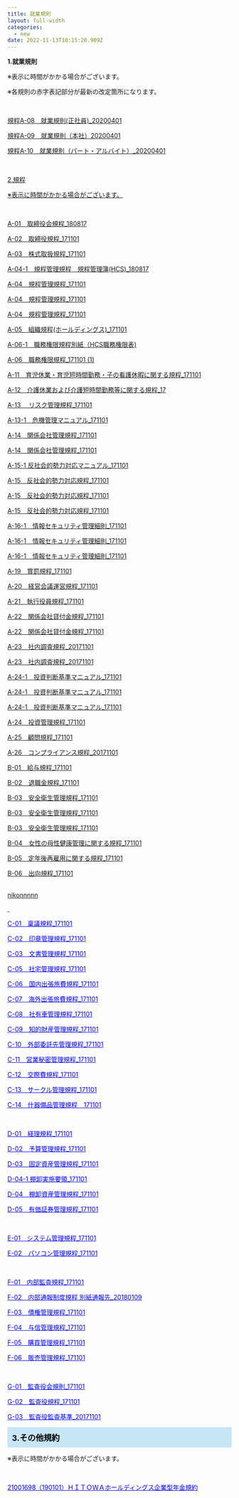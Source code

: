 ```yaml
---
title: 就業規則
layout: full-width
categories:
  - new
date: 2022-11-13T10:15:20.909Z
---
```



<span class="text-xm text-xl text-left"><b>1.就業規則</b></span>

<p>※表示に時間がかかる場合がございます。</p>

<p>※各規則の赤字表記部分が最新の改定箇所になります。</p><br>

<a href="https://s3-ap-northeast-1.amazonaws.com/irs-arch/規定／規約/1.就業規則/規定A-08/◆規程A-08　就業規則 （正社員）2020.04.01改定.pdf"><span class="text-xm t﻿ext-left text-blue-700 underline">規程A-08　就業規則(正社員)_20200401</span>



<a href="https://s3-ap-northeast-1.amazonaws.com/irs-arch/規定／規約/1.就業規則/規程A-09　就業規則（本社）2020.04.01改定.pdf"><span class="text-xm t﻿ext-left text-blue-700 underline">規程A-09　就業規則（本社）20200401</span>



<a href="https://s3-ap-northeast-1.amazonaws.com/irs-arch/規定／規約/1.就業規則/規定-A10/◆規程A-10　就業規則（パート・アルバイト）2020.04.01改定.pdf"><span class="text-xm t﻿ext-left text-blue-700 underline">規程A-10　就業規則（パート・アルバイト）_20200401</span>

<br>

<div class="bg-blue-300 p-1 text-xm font-bold">

<span class="text-xm text-xl text-left ">2.規程</span></div>

<p class="text-xm">※表示に時間がかかる場合がございます。</p><br>

<a href="https://s3-ap-northeast-1.amazonaws.com/irs-arch/規定／規約/2.規定/A-01　取締役会規程_180817.pdf"><span class="text-xm t﻿ext-left text-blue-700 underline">A-01　取締役会規程_180817</span><br>

<a href="https://s3-ap-northeast-1.amazonaws.com/irs-arch/規定／規約/2.規定/A-02　取締役規程_171101.pdf"><span class="text-xm t﻿ext-left text-blue-700 underline">A-02　取締役規程_171101</span><br>



<a href="https://s3-ap-northeast-1.amazonaws.com/irs-arch/規定／規約/2.規定/A-03　株式取扱規程_171101.pdf"><span class="text-xm t﻿ext-left text-blue-700 underline">A-03　株式取扱規程_171101</span><br>



<a href="https://s3-ap-northeast-1.amazonaws.com/irs-arch/規定／規約/2.規定/A-04-1　規程管理規程　規程管理簿(HCS)_180817.pdf"><span class="text-xm t﻿ext-left text-blue-700 underline">A-04-1　規程管理規程　規程管理簿(HCS)_180817</span><br>



<a href="https://s3-ap-northeast-1.amazonaws.com/irs-arch/規定／規約/2.規定/A-04　規程管理規程_171101.pdf"><span class="text-xm t﻿ext-left text-blue-700 underline">A-04　規程管理規程_171101</span><br>



<a href="https://s3-ap-northeast-1.amazonaws.com/irs-arch/規定／規約/2.規定/A-04　規程管理規程_171101.pdf"><span class="text-xm t﻿ext-left text-blue-700 underline">A-04　規程管理規程_171101</span><br>



<a href="https://s3-ap-northeast-1.amazonaws.com/irs-arch/規定／規約/2.規定/A-04　規程管理規程_171101.pdf"><span class="text-xm t﻿ext-left text-blue-700 underline">A-04　規程管理規程_171101</span><br>



<a href="https://s3-ap-northeast-1.amazonaws.com/irs-arch/規定／規約/2.規定/A-05　組織規程(ホールディングス)_171101.pdf"><span class="text-xm t﻿ext-left text-blue-700 underline">A-05　組織規程(ホールディングス)_171101</span>



<a href="https://s3-ap-northeast-1.amazonaws.com/irs-arch/規定／規約/2.規定/A-06-1　職務権限規程別紙（HCS職務権限表).pdf"><span class="text-xm t﻿ext-left text-blue-700 underline">A-06-1　職務権限規程別紙（HCS職務権限表)</span>



<a href="https://s3-ap-northeast-1.amazonaws.com/irs-arch/規定／規約/2.規定/A-06　職務権限規程_171101 (1).pdf"><span class="text-xm t﻿ext-left text-blue-700 underline">A-06　職務権限規程_171101 (1)</span>



<a href="https://s3-ap-northeast-1.amazonaws.com/irs-arch/規定／規約/2.規定/A-11　育児休業・育児短時間勤務・子の看護休暇に関する規程_171101.pdf"><span class="text-xm t﻿ext-left text-blue-700 underline">A-11　育児休業・育児短時間勤務・子の看護休暇に関する規程_171101</span>



<a href="https://s3-ap-northeast-1.amazonaws.com/irs-arch/規定／規約/2.規定/A-12　介護休業および介護短時間勤務等に関する規程_171101.pdf"><span class="text-xm t﻿ext-left text-blue-700 underline">A-12　介護休業および介護短時間勤務等に関する規程_17</span>



<a href="https://s3-ap-northeast-1.amazonaws.com/irs-arch/規定／規約/2.規定/A-13 　リスク管理規程_171101.pdf"><span class="text-xm t﻿ext-left text-blue-700 underline">A-13 　リスク管理規程_171101</span>



<a href="https://s3-ap-northeast-1.amazonaws.com/irs-arch/規定／規約/2.規定/A-13-1　危機管理マニュアル_171101.pdf"><span class="text-xm t﻿ext-left text-blue-700 underline">A-13-1　危機管理マニュアル_171101</span>



<a href="https://s3-ap-northeast-1.amazonaws.com/irs-arch/規定／規約/2.規定/A-14　関係会社管理規程_171101.pdf"><span class="text-xm t﻿ext-left text-blue-700 underline">A-14　関係会社管理規程_171101</span>



<a href="https://s3-ap-northeast-1.amazonaws.com/irs-arch/規定／規約/2.規定/A-14　関係会社管理規程_171101.pdf"><span class="text-xm t﻿ext-left text-blue-700 underline">A-14　関係会社管理規程_171101</span>

<a href="https://s3-ap-northeast-1.amazonaws.com/irs-arch/%E8%A6%8F%E5%AE%9A%EF%BC%8F%E8%A6%8F%E7%B4%84/2.%E8%A6%8F%E5%AE%9A/A-15-1%20%20%20%E5%8F%8D%E7%A4%BE%E4%BC%9A%E7%9A%84%E5%8B%A2%E5%8A%9B%E5%AF%BE%E5%BF%9C%E3%83%9E%E3%83%8B%E3%83%A5%E3%82%A2%E3%83%AB_171101.pdf"><span class="text-xm t﻿ext-left text-blue-700 underline">A-15-1 反社会的勢力対応マニュアル_171101</span>

<a href="https://s3-ap-northeast-1.amazonaws.com/irs-arch/規定／規約/2.規定/A-15　反社会的勢力対応規程_171101.pdf"><span class="text-xm t﻿ext-left text-blue-700 underline">A-15　反社会的勢力対応規程_171101</span>



<a href="https://s3-ap-northeast-1.amazonaws.com/irs-arch/規定／規約/2.規定/A-15　反社会的勢力対応規程_171101.pdf"><span class="text-xm t﻿ext-left text-blue-700 underline">A-15　反社会的勢力対応規程_171101</span>



<a href="https://s3-ap-northeast-1.amazonaws.com/irs-arch/規定／規約/2.規定/A-15　反社会的勢力対応規程_171101.pdf"><span class="text-xm t﻿ext-left text-blue-700 underline">A-15　反社会的勢力対応規程_171101</span>



<a href="https://s3-ap-northeast-1.amazonaws.com/irs-arch/規定／規約/2.規定/A-16-1　情報セキュリティ管理細則_171101.pdf"><span class="text-xm t﻿ext-left text-blue-700 underline">A-16-1　情報セキュリティ管理細則_171101</span>



<a href="https://s3-ap-northeast-1.amazonaws.com/irs-arch/規定／規約/2.規定/A-16-1　情報セキュリティ管理細則_171101.pdf"><span class="text-xm t﻿ext-left text-blue-700 underline">A-16-1　情報セキュリティ管理細則_171101</span>



<a href="https://s3-ap-northeast-1.amazonaws.com/irs-arch/規定／規約/2.規定/A-16-1　情報セキュリティ管理細則_171101.pdf"><span class="text-xm t﻿ext-left text-blue-700 underline">A-16-1　情報セキュリティ管理細則_171101</span>



<a href="https://s3-ap-northeast-1.amazonaws.com/irs-arch/規定／規約/2.規定/A-19　賞罰規程_171101.pdf"><span class="text-xm t﻿ext-left text-blue-700 underline">A-19　賞罰規程_171101</span>

<a href="https://s3-ap-northeast-1.amazonaws.com/irs-arch/規定／規約/2.規定/A-20　経営会議運営規程_171101.pdf"><span class="text-xm t﻿ext-left text-blue-700 underline">A-20　経営会議運営規程_171101</span>



<a href="https://s3-ap-northeast-1.amazonaws.com/irs-arch/規定／規約/2.規定/A-21　執行役員規程_171101.pdf"><span class="text-xm t﻿ext-left text-blue-700 underline">A-21　執行役員規程_171101</span>



<a href="https://s3-ap-northeast-1.amazonaws.com/irs-arch/規定／規約/2.規定/A-22　関係会社貸付金規程_171101.pdf"><span class="text-xm t﻿ext-left text-blue-700 underline">A-22　関係会社貸付金規程_171101</span>



<a href="https://s3-ap-northeast-1.amazonaws.com/irs-arch/規定／規約/2.規定/A-22　関係会社貸付金規程_171101.pdf"><span class="text-xm t﻿ext-left text-blue-700 underline">A-22　関係会社貸付金規程_171101</span>



<a href="https://s3-ap-northeast-1.amazonaws.com/irs-arch/規定／規約/2.規定/A-23　社内調査規程_20171101.pdf"><span class="text-xm t﻿ext-left text-blue-700 underline">A-23　社内調査規程_20171101</span>



<a href="https://s3-ap-northeast-1.amazonaws.com/irs-arch/規定／規約/2.規定/A-23　社内調査規程_20171101.pdf"><span class="text-xm t﻿ext-left text-blue-700 underline">A-23　社内調査規程_20171101</span>



<a href="https://s3-ap-northeast-1.amazonaws.com/irs-arch/規定／規約/2.規定/A-24-1　投資判断基準マニュアル_171101.pdf"><span class="text-xm t﻿ext-left text-blue-700 underline">A-24-1　投資判断基準マニュアル_171101</span>



<a href="https://s3-ap-northeast-1.amazonaws.com/irs-arch/規定／規約/2.規定/A-24-1　投資判断基準マニュアル_171101.pdf"><span class="text-xm t﻿ext-left text-blue-700 underline">A-24-1　投資判断基準マニュアル_171101</span>



<a href="https://s3-ap-northeast-1.amazonaws.com/irs-arch/規定／規約/2.規定/A-24-1　投資判断基準マニュアル_171101.pdf"><span class="text-xm t﻿ext-left text-blue-700 underline">A-24-1　投資判断基準マニュアル_171101</span>



<a href="https://s3-ap-northeast-1.amazonaws.com/irs-arch/規定／規約/2.規定/A-24　投資管理規程_171101.pdf"><span class="text-xm t﻿ext-left text-blue-700 underline">A-24　投資管理規程_171101</span>



<a href="https://s3-ap-northeast-1.amazonaws.com/irs-arch/規定／規約/2.規定/A-25　顧問規程_171101.pdf"><span class="text-xm t﻿ext-left text-blue-700 underline">A-25　顧問規程_171101</span>

<a href="https://s3-ap-northeast-1.amazonaws.com/irs-arch/規定／規約/2.規定/A-26　コンプライアンス規程_20171101.pdf"><span class="text-xm t﻿ext-left text-blue-700 underline">A-26　コンプライアンス規程_20171101</span>



<a href="https://s3-ap-northeast-1.amazonaws.com/irs-arch/規定／規約/2.規定/B-01　給与規程_171101.pdf"><span class="text-xm t﻿ext-left text-blue-700 underline">B-01　給与規程_171101</span>



<a href="https://s3-ap-northeast-1.amazonaws.com/irs-arch/規定／規約/2.規定/B-02　退職金規程_171101.pdf"><span class="text-xm t﻿ext-left text-blue-700 underline">B-02　退職金規程_171101</span>

<a href="https://s3-ap-northeast-1.amazonaws.com/irs-arch/規定／規約/2.規定/B-03　安全衛生管理規程_171101.pdf"><span class="text-xm t﻿ext-left text-blue-700 underline">B-03　安全衛生管理規程_171101</span>



<a href="https://s3-ap-northeast-1.amazonaws.com/irs-arch/規定／規約/2.規定/B-03　安全衛生管理規程_171101.pdf"><span class="text-xm t﻿ext-left text-blue-700 underline">B-03　安全衛生管理規程_171101</span>



<a href="https://s3-ap-northeast-1.amazonaws.com/irs-arch/規定／規約/2.規定/B-03　安全衛生管理規程_171101.pdf"><span class="text-xm t﻿ext-left text-blue-700 underline">B-03　安全衛生管理規程_171101</span>

<a href="https://s3-ap-northeast-1.amazonaws.com/irs-arch/規定／規約/2.規定/B-04　女性の母性健康管理に関する規程_171101.pdf"><span class="text-xm t﻿ext-left text-blue-700 underline">B-04　女性の母性健康管理に関する規程_171101</span>



<a href="https://s3-ap-northeast-1.amazonaws.com/irs-arch/規定／規約/2.規定/B-05　定年後再雇用に関する規程_171101.pdf"><span class="text-xm t﻿ext-left text-blue-700 underline">B-05　定年後再雇用に関する規程_171101</span>

<a href="https://s3-ap-northeast-1.amazonaws.com/irs-arch/規定／規約/2.規定/B-06　出向規程_171101.pdf"><span class="text-xm t﻿ext-left text-blue-700 underline">B-06　出向規程_171101</span><br><br>

n﻿ikonnnnn



<p>&nbsp;</p><p><a href="https://s3-ap-northeast-1.amazonaws.com/irs-arch/規定／規約/2.規定/C-01　稟議規程_171101.pdf" target="_blank" data-mce-href="https://s3-ap-northeast-1.amazonaws.com/irs-arch/規定／規約/2.規定/C-01　稟議規程_171101.pdf"><span style="text-decoration: underline; color: #0000ff;" data-mce-style="text-decoration: underline; color: #0000ff;">C-01　稟議規程_171101</span></a></p>



<p><a href="https://s3-ap-northeast-1.amazonaws.com/irs-arch/規定／規約/2.規定/C-02　印章管理規程_171101.pdf" target="_blank" data-mce-href="https://s3-ap-northeast-1.amazonaws.com/irs-arch/規定／規約/2.規定/C-02　印章管理規程_171101.pdf"><span style="text-decoration: underline; color: #0000ff;" data-mce-style="text-decoration: underline; color: #0000ff;">C-02　印章管理規程_171101</span></a></p>

<p><a href="https://s3-ap-northeast-1.amazonaws.com/irs-arch/規定／規約/2.規定/C-03　文書管理規程_171101.pdf" target="_blank" data-mce-href="https://s3-ap-northeast-1.amazonaws.com/irs-arch/規定／規約/2.規定/C-03　文書管理規程_171101.pdf"><span style="text-decoration: underline; color: #0000ff;" data-mce-style="text-decoration: underline; color: #0000ff;">C-03　文書管理規程_171101</span></a></p>



<p><a href="https://s3-ap-northeast-1.amazonaws.com/irs-arch/規定／規約/2.規定/C-05　社宅管理規程_171101.pdf" target="_blank" data-mce-href="https://s3-ap-northeast-1.amazonaws.com/irs-arch/規定／規約/2.規定/C-05　社宅管理規程_171101.pdf"><span style="text-decoration: underline; color: #0000ff;" data-mce-style="text-decoration: underline; color: #0000ff;">C-05　社宅管理規程_171101</span></a></p>



<p><a href="https://s3-ap-northeast-1.amazonaws.com/irs-arch/規定／規約/2.規定/C-06　国内出張旅費規程_171101.pdf" target="_blank" data-mce-href="https://s3-ap-northeast-1.amazonaws.com/irs-arch/規定／規約/2.規定/C-06　国内出張旅費規程_171101.pdf"><span style="text-decoration: underline; color: #0000ff;" data-mce-style="text-decoration: underline; color: #0000ff;">C-06　国内出張旅費規程_171101</span></a></p>



<p><a href="https://s3-ap-northeast-1.amazonaws.com/irs-arch/規定／規約/2.規定/C-07　海外出張旅費規程_171101.pdf" target="_blank" data-mce-href="https://s3-ap-northeast-1.amazonaws.com/irs-arch/規定／規約/2.規定/C-07　海外出張旅費規程_171101.pdf"><span style="text-decoration: underline; color: #0000ff;" data-mce-style="text-decoration: underline; color: #0000ff;">C-07　海外出張旅費規程_171101</span></a></p>



<p><a href="https://s3-ap-northeast-1.amazonaws.com/irs-arch/規定／規約/2.規定/C-08　社有車管理規程_171101.pdf" target="_blank" data-mce-href="https://s3-ap-northeast-1.amazonaws.com/irs-arch/規定／規約/2.規定/C-08　社有車管理規程_171101.pdf"><span style="text-decoration: underline; color: #0000ff;" data-mce-style="text-decoration: underline; color: #0000ff;">C-08　社有車管理規程_171101</span></a></p>

<p><a href="https://s3-ap-northeast-1.amazonaws.com/irs-arch/規定／規約/2.規定/C-09　知的財産管理規程_171101.pdf" target="_blank" data-mce-href="https://s3-ap-northeast-1.amazonaws.com/irs-arch/規定／規約/2.規定/C-09　知的財産管理規程_171101.pdf"><span style="text-decoration: underline; color: #0000ff;" data-mce-style="text-decoration: underline; color: #0000ff;">C-09　知的財産管理規程_171101</span></a></p>



<p><a href="https://s3-ap-northeast-1.amazonaws.com/irs-arch/規定／規約/2.規定/C-10　外部委託先管理規程_171101.pdf" target="_blank" data-mce-href="https://s3-ap-northeast-1.amazonaws.com/irs-arch/規定／規約/2.規定/C-10　外部委託先管理規程_171101.pdf"><span style="text-decoration: underline; color: #0000ff;" data-mce-style="text-decoration: underline; color: #0000ff;">C-10　外部委託先管理規程_171101</span></a></p>



<p><a href="https://s3-ap-northeast-1.amazonaws.com/irs-arch/規定／規約/2.規定/C-11　営業秘密管理規程_171101.pdf" target="_blank" data-mce-href="https://s3-ap-northeast-1.amazonaws.com/irs-arch/規定／規約/2.規定/C-11　営業秘密管理規程_171101.pdf"><span style="text-decoration: underline; color: #0000ff;" data-mce-style="text-decoration: underline; color: #0000ff;">C-11　営業秘密管理規程_171101</span></a></p>



<p><a href="https://s3-ap-northeast-1.amazonaws.com/irs-arch/規定／規約/2.規定/C-12　交際費規程_171101.pdf" target="_blank" data-mce-href="https://s3-ap-northeast-1.amazonaws.com/irs-arch/規定／規約/2.規定/C-12　交際費規程_171101.pdf"><span style="text-decoration: underline; color: #0000ff;" data-mce-style="text-decoration: underline; color: #0000ff;">C-12　交際費規程_171101</span></a></p>



<p><a href="https://s3-ap-northeast-1.amazonaws.com/irs-arch/規定／規約/2.規定/C-13　サークル管理規程_171101.pdf" target="_blank" data-mce-href="https://s3-ap-northeast-1.amazonaws.com/irs-arch/規定／規約/2.規定/C-13　サークル管理規程_171101.pdf"><span style="text-decoration: underline; color: #0000ff;" data-mce-style="text-decoration: underline; color: #0000ff;">C-13　サークル管理規程_171101</span></a></p>

<p><a href="https://s3-ap-northeast-1.amazonaws.com/irs-arch/規定／規約/2.規定/C-14　什器備品管理規程＿171101.pdf" target="_blank" data-mce-href="https://s3-ap-northeast-1.amazonaws.com/irs-arch/規定／規約/2.規定/C-14　什器備品管理規程＿171101.pdf"><span style="text-decoration: underline; color: #0000ff;" data-mce-style="text-decoration: underline; color: #0000ff;">C-14　什器備品管理規程＿171101</span></a></p>



<p>&nbsp;</p><p><a href="https://s3-ap-northeast-1.amazonaws.com/irs-arch/規定／規約/2.規定/D-01　経理規程_171101.pdf" target="_blank" data-mce-href="https://s3-ap-northeast-1.amazonaws.com/irs-arch/規定／規約/2.規定/D-01　経理規程_171101.pdf"><span style="text-decoration: underline; color: #0000ff;" data-mce-style="text-decoration: underline; color: #0000ff;">D-01　経理規程_171101</span></a></p>



<p><a href="https://s3-ap-northeast-1.amazonaws.com/irs-arch/規定／規約/2.規定/D-02　予算管理規程_171101.pdf" target="_blank" data-mce-href="https://s3-ap-northeast-1.amazonaws.com/irs-arch/規定／規約/2.規定/D-02　予算管理規程_171101.pdf"><span style="text-decoration: underline; color: #0000ff;" data-mce-style="text-decoration: underline; color: #0000ff;">D-02　予算管理規程_171101</span></a></p>



<p><a href="https://s3-ap-northeast-1.amazonaws.com/irs-arch/規定／規約/2.規定/D-03　固定資産管理規程_171101.pdf" target="_blank" data-mce-href="https://s3-ap-northeast-1.amazonaws.com/irs-arch/規定／規約/2.規定/D-03　固定資産管理規程_171101.pdf"><span style="text-decoration: underline; color: #0000ff;" data-mce-style="text-decoration: underline; color: #0000ff;">D-03　固定資産管理規程_171101</span></a></p>



<p><a href="https://s3-ap-northeast-1.amazonaws.com/irs-arch/規定／規約/2.規定/D-04-1 %20%20棚卸実施要領_171101.pdf" target="_blank" data-mce-href="https://s3-ap-northeast-1.amazonaws.com/irs-arch/規定／規約/2.規定/D-04-1 %20%20棚卸実施要領_171101.pdf"><span style="text-decoration: underline; color: #0000ff;" data-mce-style="text-decoration: underline; color: #0000ff;">D-04-1 棚卸実施要領_171101</span></a></p>



<p><a href="https://s3-ap-northeast-1.amazonaws.com/irs-arch/規定／規約/2.規定/D-04-1 棚卸実施要領_171101.pdf" target="_blank" data-mce-href="https://s3-ap-northeast-1.amazonaws.com/irs-arch/規定／規約/2.規定/D-04-1 棚卸実施要領_171101.pdf"><span style="text-decoration: underline; color: #0000ff;" data-mce-style="text-decoration: underline; color: #0000ff;">D-04　棚卸資産管理規程_171101</span></a></p>



<p><a href="https://s3-ap-northeast-1.amazonaws.com/irs-arch/規定／規約/2.規定/D-05　有価証券管理規程_171101.pdf" target="_blank" data-mce-href="https://s3-ap-northeast-1.amazonaws.com/irs-arch/規定／規約/2.規定/D-05　有価証券管理規程_171101.pdf"><span style="text-decoration: underline; color: #0000ff;" data-mce-style="text-decoration: underline; color: #0000ff;">D-05　有価証券管理規程_171101</span></a></p>



<p>&nbsp;</p><p><a href="https://s3-ap-northeast-1.amazonaws.com/irs-arch/規定／規約/2.規定/E-01　システム管理規程_171101.pdf" target="_blank" data-mce-href="https://s3-ap-northeast-1.amazonaws.com/irs-arch/規定／規約/2.規定/E-01　システム管理規程_171101.pdf"><span style="text-decoration: underline; color: #0000ff;" data-mce-style="text-decoration: underline; color: #0000ff;">E-01　システム管理規程_171101</span></a></p>



<p><a href="https://s3-ap-northeast-1.amazonaws.com/irs-arch/規定／規約/2.規定/E-02　パソコン管理規程_171101.pdf" target="_blank" data-mce-href="https://s3-ap-northeast-1.amazonaws.com/irs-arch/規定／規約/2.規定/E-02　パソコン管理規程_171101.pdf"><span style="text-decoration: underline; color: #0000ff;" data-mce-style="text-decoration: underline; color: #0000ff;">E-02　パソコン管理規程_171101</span></a></p><p>&nbsp;</p>

<p><a href="https://s3-ap-northeast-1.amazonaws.com/irs-arch/規定／規約/2.規定/F-01　内部監査規程_171101.pdf" target="_blank" data-mce-href="https://s3-ap-northeast-1.amazonaws.com/irs-arch/規定／規約/2.規定/F-01　内部監査規程_171101.pdf"><span style="text-decoration: underline; color: #0000ff;" data-mce-style="text-decoration: underline; color: #0000ff;">F-01　内部監査規程_171101</span></a></p><p>



<a href="https://s3-ap-northeast-1.amazonaws.com/irs-arch/規定／規約/2.規定/F-02　内部通報制度規程 別紙通報先_20180109.pdf" target="_blank" data-mce-href="https://s3-ap-northeast-1.amazonaws.com/irs-arch/規定／規約/2.規定/F-02　内部通報制度規程 別紙通報先_20180109.pdf"><span style="text-decoration: underline; color: #0000ff;" data-mce-style="text-decoration: underline; color: #0000ff;">F-02　内部通報制度規程 別紙通報先_20180109</span></a></p>

<p><a href="https://s3-ap-northeast-1.amazonaws.com/irs-arch/規定／規約/2.規定/F-03　債権管理規程_171101.pdf" target="_blank" data-mce-href="https://s3-ap-northeast-1.amazonaws.com/irs-arch/規定／規約/2.規定/F-03　債権管理規程_171101.pdf"><span style="text-decoration: underline; color: #0000ff;" data-mce-style="text-decoration: underline; color: #0000ff;">F-03　債権管理規程_171101</span></a></p>



<p><a href="https://s3-ap-northeast-1.amazonaws.com/irs-arch/規定／規約/2.規定/F-04　与信管理規程_171101.pdf" target="_blank" data-mce-href="https://s3-ap-northeast-1.amazonaws.com/irs-arch/規定／規約/2.規定/F-04　与信管理規程_171101.pdf"><span style="text-decoration: underline; color: #0000ff;" data-mce-style="text-decoration: underline; color: #0000ff;">F-04　与信管理規程_171101</span></a></p>



<p><a href="https://s3-ap-northeast-1.amazonaws.com/irs-arch/規定／規約/2.規定/F-05　購買管理規程_171101.pdf" target="_blank" data-mce-href="https://s3-ap-northeast-1.amazonaws.com/irs-arch/規定／規約/2.規定/F-05　購買管理規程_171101.pdf"><span style="text-decoration: underline; color: #0000ff;" data-mce-style="text-decoration: underline; color: #0000ff;">F-05　購買管理規程_171101</span></a></p>



<p><a href="https://s3-ap-northeast-1.amazonaws.com/irs-arch/規定／規約/2.規定/F-06　販売管理規程_171101.pdf" target="_blank" data-mce-href="https://s3-ap-northeast-1.amazonaws.com/irs-arch/規定／規約/2.規定/F-06　販売管理規程_171101.pdf"><span style="text-decoration: underline; color: #0000ff;" data-mce-style="text-decoration: underline; color: #0000ff;">F-06　販売管理規程_171101</span></a></p>

<p>&nbsp;</p><p><a href="https://s3-ap-northeast-1.amazonaws.com/irs-arch/規定／規約/2.規定/G-01　監査役会規則_171101.pdf" target="_blank" data-mce-href="https://s3-ap-northeast-1.amazonaws.com/irs-arch/規定／規約/2.規定/G-01　監査役会規則_171101.pdf"><span style="text-decoration: underline; color: #0000ff;" data-mce-style="text-decoration: underline; color: #0000ff;">G-01　監査役会規則_171101</span></a></p>



<p><a href="https://s3-ap-northeast-1.amazonaws.com/irs-arch/規定／規約/2.規定/G-02　監査役規程_171101.pdf" target="_blank" data-mce-href="https://s3-ap-northeast-1.amazonaws.com/irs-arch/規定／規約/2.規定/G-02　監査役規程_171101.pdf"><span style="text-decoration: underline; color: #0000ff;" data-mce-style="text-decoration: underline; color: #0000ff;">G-02　監査役規程_171101</span></a></p>



<p><a href="https://s3-ap-northeast-1.amazonaws.com/irs-arch/規定／規約/2.規定/G-03　監査役監査基準_20171101.pdf" target="_blank" data-mce-href="https://s3-ap-northeast-1.amazonaws.com/irs-arch/規定／規約/2.規定/G-03　監査役監査基準_20171101.pdf"><span style="text-decoration: underline; color: #0000ff;" data-mce-style="text-decoration: underline; color: #0000ff;">G-03　監査役監査基準_20171101</span></a></p></div>



<div class="cc-m-text-inline-rte mce-content-body" data-name="text" id="cc-m-text-11958172760" contenteditable="true" style="position: relative;"><div style="background: #c6e6f5; padding: 10px;" data-mce-style="background: #c6e6f5; padding: 10px;"><span style="font-size: 18px; color: #000000;" data-mce-style="font-size: 18px; color: #000000;"><strong>3.その他規約</strong></span></div><p>※表示に時間がかかる場合がございます。</p><p>&nbsp;</p>



<p><a href="https://s3-ap-northeast-1.amazonaws.com/irs-arch/規定／規約/4.その他規約/21001698（190101）ＨＩＴＯＷＡホールディングス企業型年金規約.pdf" target="_blank" data-mce-href="https://s3-ap-northeast-1.amazonaws.com/irs-arch/規定／規約/4.その他規約/21001698（190101）ＨＩＴＯＷＡホールディングス企業型年金規約.pdf"><span style="text-decoration: underline; color: #0000ff;" data-mce-style="text-decoration: underline; color: #0000ff;">21001698（190101）ＨＩＴＯＷＡホールディングス企業型年金規約</span></a></p></div>



<link href="https://cdn.jsdelivr.net/npm/tailwindcss/dist/tailwind.min.css" rel="stylesheet"> <style>